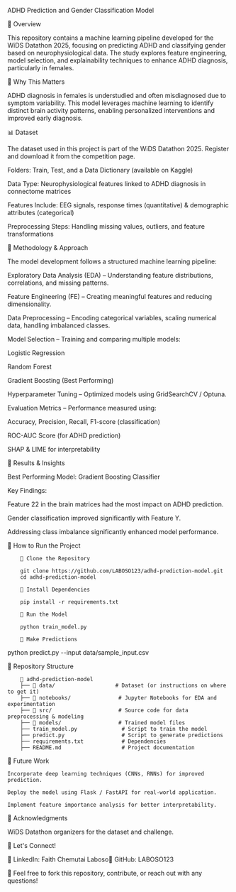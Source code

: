 ADHD Prediction and Gender Classification Model

📌 Overview

This repository contains a machine learning pipeline developed for the WiDS Datathon 2025, focusing on predicting ADHD and classifying gender based on neurophysiological data. The study explores feature engineering, model selection, and explainability techniques to enhance ADHD diagnosis, particularly in females.

🌟 Why This Matters

ADHD diagnosis in females is understudied and often misdiagnosed due to symptom variability. This model leverages machine learning to identify distinct brain activity patterns, enabling personalized interventions and improved early diagnosis.

📊 Dataset

The dataset used in this project is part of the WiDS Datathon 2025. Register and download it from the competition page.

Folders: Train, Test, and a Data Dictionary (available on Kaggle)

Data Type: Neurophysiological features linked to ADHD diagnosis in connectome matrices

Features Include: EEG signals, response times (quantitative) & demographic attributes (categorical)

Preprocessing Steps: Handling missing values, outliers, and feature transformations

📌 Methodology & Approach

The model development follows a structured machine learning pipeline:

Exploratory Data Analysis (EDA) – Understanding feature distributions, correlations, and missing patterns.

Feature Engineering (FE) – Creating meaningful features and reducing dimensionality.

Data Preprocessing – Encoding categorical variables, scaling numerical data, handling imbalanced classes.

Model Selection – Training and comparing multiple models:

Logistic Regression

Random Forest

Gradient Boosting (Best Performing)

Hyperparameter Tuning – Optimized models using GridSearchCV / Optuna.

Evaluation Metrics – Performance measured using:

Accuracy, Precision, Recall, F1-score (classification)

ROC-AUC Score (for ADHD prediction)

SHAP & LIME for interpretability

📌 Results & Insights

Best Performing Model: Gradient Boosting Classifier

Key Findings:

Feature 22 in the brain matrices had the most impact on ADHD prediction.

Gender classification improved significantly with Feature Y.

Addressing class imbalance significantly enhanced model performance.

📌 How to Run the Project


        🔹 Clone the Repository

        git clone https://github.com/LABOSO123/adhd-prediction-model.git  
        cd adhd-prediction-model  

        🔹 Install Dependencies

        pip install -r requirements.txt  

        🔹 Run the Model

        python train_model.py  

        🔹 Make Predictions

python predict.py --input data/sample_input.csv  

📌 Repository Structure

        📂 adhd-prediction-model  
        ├── 📁 data/                   # Dataset (or instructions on where to get it)  
        ├── 📁 notebooks/               # Jupyter Notebooks for EDA and experimentation  
        ├── 📁 src/                     # Source code for data preprocessing & modeling  
        ├── 📁 models/                  # Trained model files  
        ├── train_model.py              # Script to train the model  
        ├── predict.py                  # Script to generate predictions  
        ├── requirements.txt            # Dependencies  
        ├── README.md                   # Project documentation  

📌 Future Work

    Incorporate deep learning techniques (CNNs, RNNs) for improved prediction.

    Deploy the model using Flask / FastAPI for real-world application.

    Implement feature importance analysis for better interpretability.

📌 Acknowledgments

WiDS Datathon organizers for the dataset and challenge.


📌 Let's Connect!

💼 LinkedIn: Faith Chemutai Laboso🐙 GitHub: LABOSO123

🚀 Feel free to fork this repository, contribute, or reach out with any questions!
